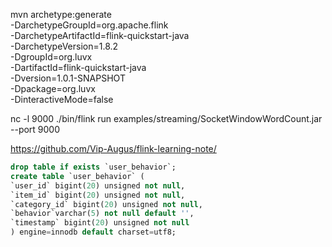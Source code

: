 mvn archetype:generate \
    -DarchetypeGroupId=org.apache.flink \
    -DarchetypeArtifactId=flink-quickstart-java \
    -DarchetypeVersion=1.8.2 \
    -DgroupId=org.luvx \
    -DartifactId=flink-quickstart-java \
    -Dversion=1.0.1-SNAPSHOT \
    -Dpackage=org.luvx \
    -DinteractiveMode=false



nc -l 9000
./bin/flink run examples/streaming/SocketWindowWordCount.jar --port 9000


https://github.com/Vip-Augus/flink-learning-note/

```sql
drop table if exists `user_behavior`;
create table `user_behavior` (
`user_id` bigint(20) unsigned not null,
`item_id` bigint(20) unsigned not null,
`category_id` bigint(20) unsigned not null,
`behavior`varchar(5) not null default '',
`timestamp` bigint(20) unsigned not null
) engine=innodb default charset=utf8;
```